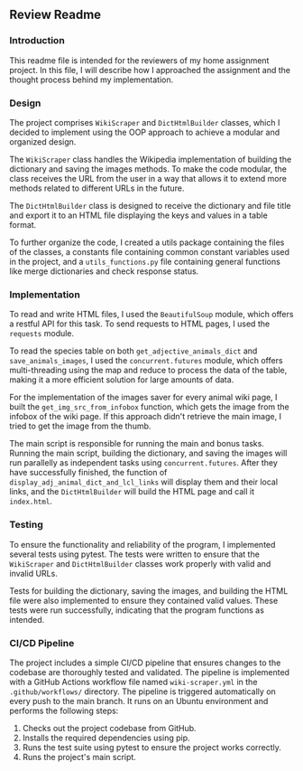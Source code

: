## Review Readme

### Introduction
This readme file is intended for the reviewers of my home assignment project. In this file, I will describe how I approached the assignment and the thought process behind my implementation.

### Design
The project comprises `WikiScraper` and `DictHtmlBuilder` classes, which I decided to implement using the OOP approach to achieve a modular and organized design.

The `WikiScraper` class handles the Wikipedia implementation of building the dictionary and saving the images methods. To make the code modular, the class receives the URL from the user in a way that allows it to extend more methods related to different URLs in the future.

The `DictHtmlBuilder` class is designed to receive the dictionary and file title and export it to an HTML file displaying the keys and values in a table format.

To further organize the code, I created a utils package containing the files of the classes, a constants file containing common constant variables used in the project, and a `utils_functions.py` file containing general functions like merge dictionaries and check response status.

### Implementation
To read and write HTML files, I used the `BeautifulSoup` module, which offers a restful API for this task. To send requests to HTML pages, I used the `requests` module.

To read the species table on both `get_adjective_animals_dict` and `save_animals_images`, I used the `concurrent.futures` module, which offers multi-threading using the map and reduce to process the data of the table, making it a more efficient solution for large amounts of data.

For the implementation of the images saver for every animal wiki page, I built the `get_img_src_from_infobox` function, which gets the image from the infobox of the wiki page. If this approach didn't retrieve the main image, I tried to get the image from the thumb.

The main script is responsible for running the main and bonus tasks. Running the main script, building the dictionary, and saving the images will run parallelly as independent tasks using `concurrent.futures`. After they have successfully finished, the function of `display_adj_animal_dict_and_lcl_links` will display them and their local links, and the `DictHtmlBuilder` will build the HTML page and call it `index.html`.

### Testing
To ensure the functionality and reliability of the program, I implemented several tests using pytest. The tests were written to ensure that the `WikiScraper` and `DictHtmlBuilder` classes work properly with valid and invalid URLs.

Tests for building the dictionary, saving the images, and building the HTML file were also implemented to ensure they contained valid values. These tests were run successfully, indicating that the program functions as intended.

### CI/CD Pipeline
The project includes a simple CI/CD pipeline that ensures changes to the codebase are thoroughly tested and validated. The pipeline is implemented with a GitHub Actions workflow file named `wiki-scraper.yml` in the `.github/workflows/` directory.
The pipeline is triggered automatically on every push to the main branch. It runs on an Ubuntu environment and performs the following steps:
1. Checks out the project codebase from GitHub.
2. Installs the required dependencies using pip.
3. Runs the test suite using pytest to ensure the project works correctly.
4. Runs the project's main script.
